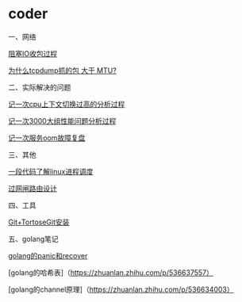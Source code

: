 # coder
一、网络

[阻塞IO收包过程](https://mp.weixin.qq.com/s?__biz=Mzg2MDc2OTYxMQ==&mid=2247483660&idx=1&sn=49e2a88826f6bd4fe6de62212e528464&chksm=ce201d28f957943e9914fad427b34d2a704a753624ab5e4e6384fff6fd74248b881c906cc1ed&token=903968376&lang=zh_CN#rd)

[为什么tcpdump抓的包 大于 MTU?](https://zhuanlan.zhihu.com/p/520913734)


二、实际解决的问题

[记一次cpu上下文切换过高的分析过程](https://zhuanlan.zhihu.com/p/520924722)

[记一次3000大组性能问题分析过程](https://zhuanlan.zhihu.com/p/520936807)

[记一次服务oom故障复盘](https://zhuanlan.zhihu.com/p/523828907)


三、其他

[一段代码了解linux进程调度](https://zhuanlan.zhihu.com/p/526307049)

[过网闸路由设计](https://zhuanlan.zhihu.com/p/532436768)


四、工具

[Git+TortoseGit安装](https://zhuanlan.zhihu.com/p/532389884)

五、golang笔记

[golang的panic和recover](https://zhuanlan.zhihu.com/p/536641134)

[golang的哈希表]（https://zhuanlan.zhihu.com/p/536637557）

[golang的channel原理]（https://zhuanlan.zhihu.com/p/536634003）

